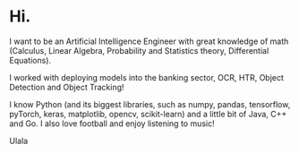 # Hi.
I want to be an Artificial Intelligence Engineer with great knowledge of math (Calculus, Linear Algebra, Probability and Statistics theory, Differential Equations).

I worked with deploying models into the banking sector, OCR, HTR, Object Detection and Object Tracking!

I know Python (and its biggest libraries, such as numpy, pandas, tensorflow, pyTorch, keras, matplotlib, opencv, scikit-learn) and a little bit of Java, C++ and Go. I also love football and enjoy listening to music!

Ulala

